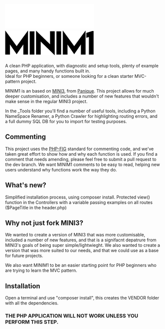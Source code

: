 # ![MINIM1 logo, a bold font with sharp angles](https://raw.githubusercontent.com/BeardyMike/MINIM1/dev/public/img/MINIM1-w.png#gh-dark-mode-only)![MINIM1 logo, a bold font with sharp angles](https://raw.githubusercontent.com/BeardyMike/MINIM1/dev/public/img/MINIM1.png#gh-light-mode-only)
 A clean PHP application, with diagnostic and setup tools, plenty of example pages, and many handy functions built in.
<br> Ideal for PHP beginners, or someone looking for a clean starter MVC-pattern project.
 
 MINIM1 is an based on [MINI3](https://github.com/panique/mini3), from [Panique](https://github.com/panique). This project allows for much deeper customisation, and includes a number of new features that wouldn't make sense in the regular MINI3 project.

 In the _Tools folder you'll find a number of useful tools, including a Python NameSpace Renamer, a Python Crawler for highlighting routing errors, and a full dummy SQL DB for you to import for testing purposes.

## Commenting
This project uses the [PHP-FIG](https://www.php-fig.org/) standard for commenting code, and we've taken great effort to show how and why each function is used.
If you find a comment that needs amending, please feel free to submit a pull request to the dev branch. We want MINIM1 comments to be easy to read, helping new users understand why functions work the way they do.

## What's new?
Simplified installation process, using composer install. Protected view() function in the Controllers with a variable passing examples on all routes ($PageTitle in the header.php)

## Why not just fork MINI3?
We wanted to create a version of MINI3 that was more customisable, included a number of new features, and that is a signifacnt depatrure from MINI3's goals of being super simple/lightwieght. We also wanted to create a version that was more suited to our needs, and that we could use as a base for future projects. 

We also want MINIM1 to be an easier starting point for PHP beginners who are trying to learn the MVC pattern.

## Installation
Open a terminal and use "composer install", this creates the VENDOR folder with all the dependencies. 
### THE PHP APPLICATION WILL NOT WORK UNLESS YOU PERFORM THIS STEP.
